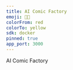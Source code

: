 ```yaml
---
title: AI Comic Factory
emoji: 👩‍🎨
colorFrom: red
colorTo: yellow
sdk: docker
pinned: true
app_port: 3000
---
```


AI Comic Factory